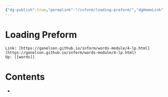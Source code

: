 ```yaml
---
{"dg-publish":true,"permalink":"/inform/loading-preform/","dgHomeLink":true,"dgPassFrontmatter":false}
---
```


# Loading Preform
```ad-info
Link: [https://ganelson.github.io/inform/words-module/4-lp.html](https://ganelson.github.io/inform/words-module/4-lp.html)
Up: [[words]]
```



# Contents
- 